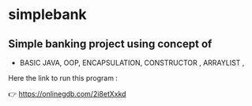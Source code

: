 # simplebank
## Simple banking project using concept of
+ BASIC JAVA,
OOP, 
ENCAPSULATION, 
CONSTRUCTOR ,
ARRAYLIST ,

Here the link to run this program :

 👉 https://onlinegdb.com/2i8etXxkd
 
 
 


